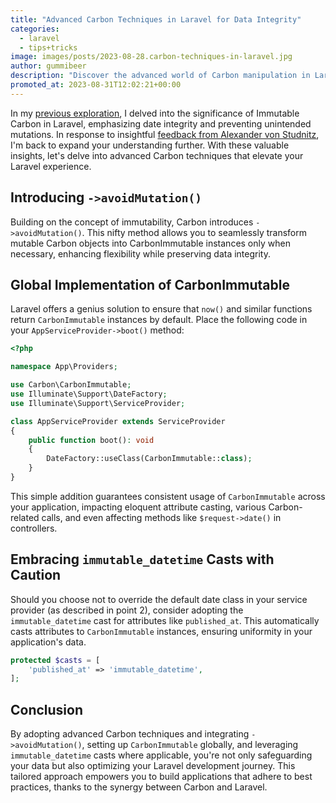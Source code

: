 ```yaml
---
title: "Advanced Carbon Techniques in Laravel for Data Integrity"
categories:
  - laravel
  - tips+tricks
image: images/posts/2023-08-28.carbon-techniques-in-laravel.jpg
author: gummibeer
description: "Discover the advanced world of Carbon manipulation in Laravel. Building upon the foundation of Immutable Carbon, this article dives into expert techniques recommended by Alexander von Studnitz."
promoted_at: 2023-08-31T12:02:21+00:00
---
```


In my [previous exploration](/blog/2023/preserving-date-integrity/), I delved into the significance of Immutable Carbon in Laravel, emphasizing date integrity and preventing unintended mutations.
In response to insightful [feedback from Alexander von Studnitz](https://twitter.com/jvstudnitz/status/1689309097714225153), I'm back to expand your understanding further.
With these valuable insights, let's delve into advanced Carbon techniques that elevate your Laravel experience.

## Introducing `->avoidMutation()`

Building on the concept of immutability, Carbon introduces `->avoidMutation()`.
This nifty method allows you to seamlessly transform mutable Carbon objects into CarbonImmutable instances only when necessary, enhancing flexibility while preserving data integrity.

## Global Implementation of CarbonImmutable

Laravel offers a genius solution to ensure that `now()` and similar functions return `CarbonImmutable` instances by default.
Place the following code in your `AppServiceProvider->boot()` method:

```php
<?php

namespace App\Providers;

use Carbon\CarbonImmutable;
use Illuminate\Support\DateFactory;
use Illuminate\Support\ServiceProvider;

class AppServiceProvider extends ServiceProvider
{
    public function boot(): void
    {
        DateFactory::useClass(CarbonImmutable::class);
    }
}
```

This simple addition guarantees consistent usage of `CarbonImmutable` across your application, impacting eloquent attribute casting, various Carbon-related calls, and even affecting methods like `$request->date()` in controllers.

## Embracing `immutable_datetime` Casts with Caution

Should you choose not to override the default date class in your service provider (as described in point 2), consider adopting the `immutable_datetime` cast for attributes like `published_at`.
This automatically casts attributes to `CarbonImmutable` instances, ensuring uniformity in your application's data.

```php
protected $casts = [
    'published_at' => 'immutable_datetime',
];
```

## Conclusion

By adopting advanced Carbon techniques and integrating `->avoidMutation()`, setting up `CarbonImmutable` globally, and leveraging `immutable_datetime` casts where applicable, you're not only safeguarding your data but also optimizing your Laravel development journey.
This tailored approach empowers you to build applications that adhere to best practices, thanks to the synergy between Carbon and Laravel.
